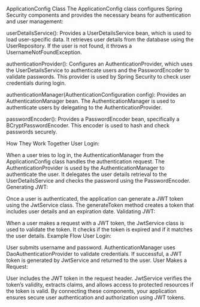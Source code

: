 ApplicationConfig Class
The ApplicationConfig class configures Spring Security components and provides the necessary beans for authentication and user management:

userDetailsService(): Provides a UserDetailsService bean, which is used to load user-specific data. It retrieves user details from the database using the UserRepository. If the user is not found, it throws a UsernameNotFoundException.

authenticationProvider(): Configures an AuthenticationProvider, which uses the UserDetailsService to authenticate users and the PasswordEncoder to validate passwords. This provider is used by Spring Security to check user credentials during login.

authenticationManager(AuthenticationConfiguration config): Provides an AuthenticationManager bean. The AuthenticationManager is used to authenticate users by delegating to the AuthenticationProvider.

passwordEncoder(): Provides a PasswordEncoder bean, specifically a BCryptPasswordEncoder. This encoder is used to hash and check passwords securely.

How They Work Together
User Login:

When a user tries to log in, the AuthenticationManager from the ApplicationConfig class handles the authentication request.
The AuthenticationProvider is used by the AuthenticationManager to authenticate the user. It delegates the user details retrieval to the UserDetailsService and checks the password using the PasswordEncoder.
Generating JWT:

Once a user is authenticated, the application can generate a JWT token using the JwtService class. The generateToken method creates a token that includes user details and an expiration date.
Validating JWT:

When a user makes a request with a JWT token, the JwtService class is used to validate the token. It checks if the token is expired and if it matches the user details.
Example Flow
User Login:

User submits username and password.
AuthenticationManager uses DaoAuthenticationProvider to validate credentials.
If successful, a JWT token is generated by JwtService and returned to the user.
User Makes a Request:

User includes the JWT token in the request header.
JwtService verifies the token’s validity, extracts claims, and allows access to protected resources if the token is valid.
By connecting these components, your application ensures secure user authentication and authorization using JWT tokens.






